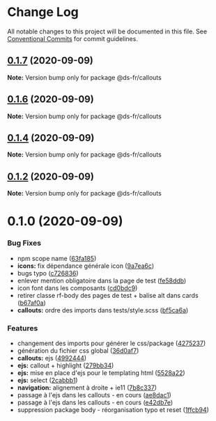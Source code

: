 # Change Log

All notable changes to this project will be documented in this file.
See [Conventional Commits](https://conventionalcommits.org) for commit guidelines.

## [0.1.7](https://github.com/GouvernementFR/design-system-developpement/compare/@ds-fr/callouts@0.1.6...@ds-fr/callouts@0.1.7) (2020-09-09)

**Note:** Version bump only for package @ds-fr/callouts





## [0.1.6](https://github.com/GouvernementFR/design-system-developpement/compare/@ds-fr/callouts@0.1.4...@ds-fr/callouts@0.1.6) (2020-09-09)

**Note:** Version bump only for package @ds-fr/callouts





## [0.1.4](https://github.com/GouvernementFR/design-system-developpement/compare/@ds-fr/callouts@0.1.2...@ds-fr/callouts@0.1.4) (2020-09-09)

**Note:** Version bump only for package @ds-fr/callouts





## [0.1.2](https://github.com/GouvernementFR/design-system-developpement/compare/@ds-fr/callouts@0.1.0...@ds-fr/callouts@0.1.2) (2020-09-09)

**Note:** Version bump only for package @ds-fr/callouts





# 0.1.0 (2020-09-09)


### Bug Fixes

* npm scope name ([63fa185](https://github.com/GouvernementFR/design-system-developpement/commit/63fa1854eea7a17bc4c2b11e13b4c8e7d847ed69))
* **icons:** fix dépendance générale icon ([9a7ea6c](https://github.com/GouvernementFR/design-system-developpement/commit/9a7ea6cd357dc285850fb53030614b91cd22a4ec))
* bugs typo ([c726836](https://github.com/GouvernementFR/design-system-developpement/commit/c726836229d10cfb30b1e801dcce416f9b16efbd))
* enlever mention obligatoire dans la page de test ([fe58ddb](https://github.com/GouvernementFR/design-system-developpement/commit/fe58ddbf3f3f536b65cbfed9fbbc333971f9dd00))
* icon font dans les composants ([cd0bdc9](https://github.com/GouvernementFR/design-system-developpement/commit/cd0bdc9661f03ab5c32755c6b4241e24575b46a3))
* retirer classe rf-body des pages de test + balise alt dans cards ([b67af0a](https://github.com/GouvernementFR/design-system-developpement/commit/b67af0af085e7c2941c2789830e0200f42e91d96))
* **callouts:** ordre des imports dans tests/style.scss ([bf5ca6a](https://github.com/GouvernementFR/design-system-developpement/commit/bf5ca6a097829dc4ef1d3453333f508898b84f00))


### Features

* changement des imports pour générer le css/package ([4275237](https://github.com/GouvernementFR/design-system-developpement/commit/427523759cf96efbd0f7b8270f5cdb5e560fd9c7))
* génération du fichier css global ([36d0af7](https://github.com/GouvernementFR/design-system-developpement/commit/36d0af791ee5ab7a15922786cb9aee164d7369b2))
* **callouts:** ejs ([4992444](https://github.com/GouvernementFR/design-system-developpement/commit/4992444a6028f6c28a709030124fdc07cd61bc34))
* **ejs:** callout + highlight ([279bb34](https://github.com/GouvernementFR/design-system-developpement/commit/279bb34cad137b0b82b6687024fa90fbae18ec62))
* **ejs:** mise en place d'ejs pour le templating html ([5528a22](https://github.com/GouvernementFR/design-system-developpement/commit/5528a2252ba75cdc09ccc0e7183ad48ee791f9be))
* **ejs:** select ([2cabbb1](https://github.com/GouvernementFR/design-system-developpement/commit/2cabbb1f651928800a46bab17bdb7629218dfe2a))
* **navigation:** alignement à droite + ie11 ([7b8c337](https://github.com/GouvernementFR/design-system-developpement/commit/7b8c337bdaf1ba8ea250a83e659a337850c451d1))
* passage à l'ejs dans les callouts - en cours ([ae8dac1](https://github.com/GouvernementFR/design-system-developpement/commit/ae8dac1832f8c91f1ee068e072f6997246a7ca27))
* passage à l'ejs dans les callouts - en cours ([e42db7e](https://github.com/GouvernementFR/design-system-developpement/commit/e42db7edcb425c02b0cd463484fd494640f8eeb0))
* suppression package body - réorganisation typo et reset ([1ffcb94](https://github.com/GouvernementFR/design-system-developpement/commit/1ffcb947bccbf7f6bff1d902138f0672669f1f46))
